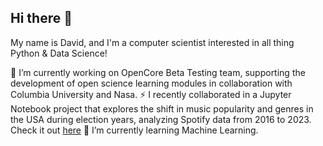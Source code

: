 ## Hi there 👋

My name is David, and I'm a computer scientist interested in all thing Python & Data Science!

🔭 I’m currently working on OpenCore Beta Testing team, supporting the development of open science learning modules in collaboration with Columbia University and Nasa.
⚡ I recently collaborated in a Jupyter Notebook project that explores the shift in music popularity and genres in the USA during election years, analyzing Spotify data from 2016 to 2023. Check it out [here](https://github.com/DavidFonsecaG/Open-Science-101/tree/main/Group-Projects/Music%20Trends%20During%20Election%20Cycles%20-%20Spotify)
🌱 I’m currently learning Machine Learning.


<!--
**DavidFonsecaG/DavidFonsecaG** is a ✨ _special_ ✨ repository because its `README.md` (this file) appears on your GitHub profile.

Here are some ideas to get you started:

- 🔭 I’m currently working on ...
- 🌱 I’m currently learning ...
- 👯 I’m looking to collaborate on ...
- 🤔 I’m looking for help with ...
- 💬 Ask me about ...
- 📫 How to reach me: ...
- 😄 Pronouns: ...
- ⚡ Fun fact: ...
-->
